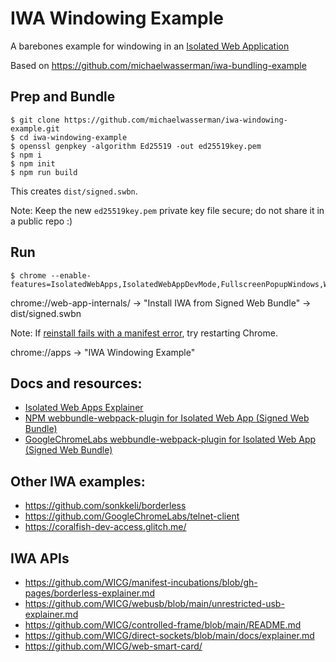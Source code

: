 # IWA Windowing Example

A barebones example for windowing in an [Isolated Web Application](https://github.com/WICG/isolated-web-apps)

Based on https://github.com/michaelwasserman/iwa-bundling-example 

## Prep and Bundle

```console
$ git clone https://github.com/michaelwasserman/iwa-windowing-example.git
$ cd iwa-windowing-example
$ openssl genpkey -algorithm Ed25519 -out ed25519key.pem
$ npm i
$ npm init
$ npm run build
```

This creates `dist/signed.swbn`.

Note: Keep the new `ed25519key.pem` private key file secure; do not share it in a public repo :)

## Run

```console
$ chrome --enable-features=IsolatedWebApps,IsolatedWebAppDevMode,FullscreenPopupWindows,WebAppBorderless
```

chrome://web-app-internals/ -> "Install IWA from Signed Web Bundle" -> dist/signed.swbn

Note: If [reinstall fails with a manifest error](crbug.com/1494141), try restarting Chrome.

chrome://apps -> "IWA Windowing Example"

## Docs and resources:

* [Isolated Web Apps Explainer](https://github.com/WICG/isolated-web-apps)
* [NPM webbundle-webpack-plugin for Isolated Web App (Signed Web Bundle)](https://www.npmjs.com/package/webbundle-webpack-plugin#isolated-web-app-signed-web-bundle)
* [GoogleChromeLabs webbundle-webpack-plugin for Isolated Web App (Signed Web Bundle)](https://github.com/GoogleChromeLabs/webbundle-plugins/tree/main/packages/webbundle-webpack-plugin#isolated-web-app-signed-web-bundle)

## Other IWA examples:

* https://github.com/sonkkeli/borderless
* https://github.com/GoogleChromeLabs/telnet-client
* https://coralfish-dev-access.glitch.me/

## IWA APIs

* https://github.com/WICG/manifest-incubations/blob/gh-pages/borderless-explainer.md
* https://github.com/WICG/webusb/blob/main/unrestricted-usb-explainer.md
* https://github.com/WICG/controlled-frame/blob/main/README.md
* https://github.com/WICG/direct-sockets/blob/main/docs/explainer.md
* https://github.com/WICG/web-smart-card/
